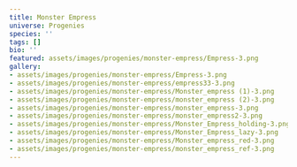 ```yaml
---
title: Monster Empress
universe: Progenies
species: ''
tags: []
bio: ''
featured: assets/images/progenies/monster-empress/Empress-3.png
gallery:
- assets/images/progenies/monster-empress/Empress-3.png
- assets/images/progenies/monster-empress/empress33-3.png
- assets/images/progenies/monster-empress/Monster_empress (1)-3.png
- assets/images/progenies/monster-empress/monster_empress (2)-3.png
- assets/images/progenies/monster-empress/monster_empress-3.png
- assets/images/progenies/monster-empress/monster_empress2-3.png
- assets/images/progenies/monster-empress/Monster_Empress_holding-3.png
- assets/images/progenies/monster-empress/Monster_Empress_lazy-3.png
- assets/images/progenies/monster-empress/Monster_empress_red-3.png
- assets/images/progenies/monster-empress/monster_empress_ref-3.png
---
```

